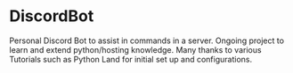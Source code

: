 # DiscordBot
Personal Discord Bot to assist in commands in a server. Ongoing project to learn and extend python/hosting knowledge. Many thanks to various Tutorials such as Python Land for initial set up and configurations.